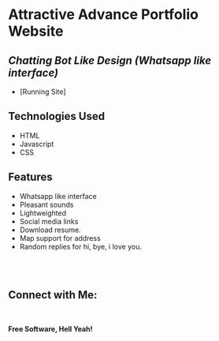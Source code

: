 # Attractive Advance Portfolio Website
## _Chatting Bot Like Design (Whatsapp like interface)_


- [Running Site]



## Technologies Used

- HTML
- Javascript
- CSS

## Features

- Whatsapp like interface
- Pleasant sounds
- Lightweighted
- Social media links
- Download resume.
- Map support for address
- Random replies for hi, bye, i love you.

<br><br>

## Connect with Me: 

<br>

**Free Software, Hell Yeah!**

